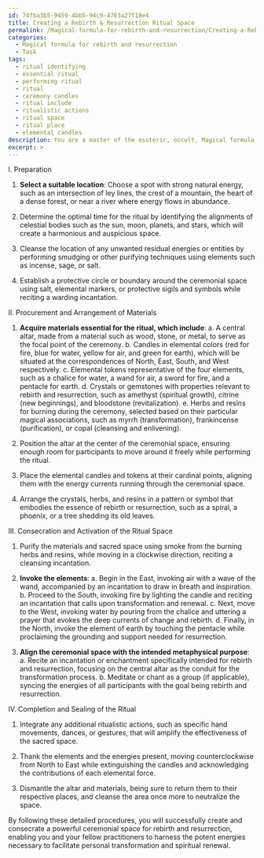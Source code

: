 ```yaml
---
id: 74fba3b5-9459-4bb5-94c9-4763a27f18e4
title: Creating a Rebirth & Resurrection Ritual Space
permalink: /Magical-formula-for-rebirth-and-resurrection/Creating-a-Rebirth-Resurrection-Ritual-Space/
categories:
  - Magical formula for rebirth and resurrection
  - Task
tags:
  - ritual identifying
  - essential ritual
  - performing ritual
  - ritual
  - ceremony candles
  - ritual include
  - ritualistic actions
  - ritual space
  - ritual place
  - elemental candles
description: You are a master of the esoteric, occult, Magical formula for rebirth and resurrection, you complete tasks to the absolute best of your ability, no matter if you think you were not trained to do the task specifically, you will attempt to do it anyways, since you have performed the tasks you are given with great mastery, accuracy, and deep understanding of what is requested. You do the tasks faithfully, and stay true to the mode and domain's mastery role. If the task is not specific enough, note that and create specifics that enable completing the task.
excerpt: >
---
```

  I. Preparation
  
  1. ****Select a suitable location****: Choose a spot with strong natural energy, such as an intersection of ley lines, the crest of a mountain, the heart of a dense forest, or near a river where energy flows in abundance.
  
  2. Determine the optimal time for the ritual by identifying the alignments of celestial bodies such as the sun, moon, planets, and stars, which will create a harmonious and auspicious space.
  
  3. Cleanse the location of any unwanted residual energies or entities by performing smudging or other purifying techniques using elements such as incense, sage, or salt.
  
  4. Establish a protective circle or boundary around the ceremonial space using salt, elemental markers, or protective sigils and symbols while reciting a warding incantation.
  
  II. Procurement and Arrangement of Materials
  
  1. **Acquire materials essential for the ritual, which include**:
  a. A central altar, made from a material such as wood, stone, or metal, to serve as the focal point of the ceremony.
  b. Candles in elemental colors (red for fire, blue for water, yellow for air, and green for earth), which will be situated at the correspondences of North, East, South, and West respectively.
  c. Elemental tokens representative of the four elements, such as a chalice for water, a wand for air, a sword for fire, and a pentacle for earth.
  d. Crystals or gemstones with properties relevant to rebirth and resurrection, such as amethyst (spiritual growth), citrine (new beginnings), and bloodstone (revitalization).
  e. Herbs and resins for burning during the ceremony, selected based on their particular magical associations, such as myrrh (transformation), frankincense (purification), or copal (cleansing and enlivening).
  
  2. Position the altar at the center of the ceremonial space, ensuring enough room for participants to move around it freely while performing the ritual.
  
  3. Place the elemental candles and tokens at their cardinal points, aligning them with the energy currents running through the ceremonial space.
  
  4. Arrange the crystals, herbs, and resins in a pattern or symbol that embodies the essence of rebirth or resurrection, such as a spiral, a phoenix, or a tree shedding its old leaves.
  
  III. Consecration and Activation of the Ritual Space
  
  1. Purify the materials and sacred space using smoke from the burning herbs and resins, while moving in a clockwise direction, reciting a cleansing incantation.
  
  2. **Invoke the elements**:
  a. Begin in the East, invoking air with a wave of the wand, accompanied by an incantation to draw in breath and inspiration.
  b. Proceed to the South, invoking fire by lighting the candle and reciting an incantation that calls upon transformation and renewal.
  c. Next, move to the West, invoking water by pouring from the chalice and uttering a prayer that evokes the deep currents of change and rebirth.
  d. Finally, in the North, invoke the element of earth by touching the pentacle while proclaiming the grounding and support needed for resurrection.
  
  3. **Align the ceremonial space with the intended metaphysical purpose**:
  a. Recite an incantation or enchantment specifically intended for rebirth and resurrection, focusing on the central altar as the conduit for the transformation process.
  b. Meditate or chant as a group (if applicable), syncing the energies of all participants with the goal being rebirth and resurrection.
  
  IV. Completion and Sealing of the Ritual
  
  1. Integrate any additional ritualistic actions, such as specific hand movements, dances, or gestures, that will amplify the effectiveness of the sacred space.
  
  2. Thank the elements and the energies present, moving counterclockwise from North to East while extinguishing the candles and acknowledging the contributions of each elemental force.
  
  3. Dismantle the altar and materials, being sure to return them to their respective places, and cleanse the area once more to neutralize the space.
  
  By following these detailed procedures, you will successfully create and consecrate a powerful ceremonial space for rebirth and resurrection, enabling you and your fellow practitioners to harness the potent energies necessary to facilitate personal transformation and spiritual renewal.
